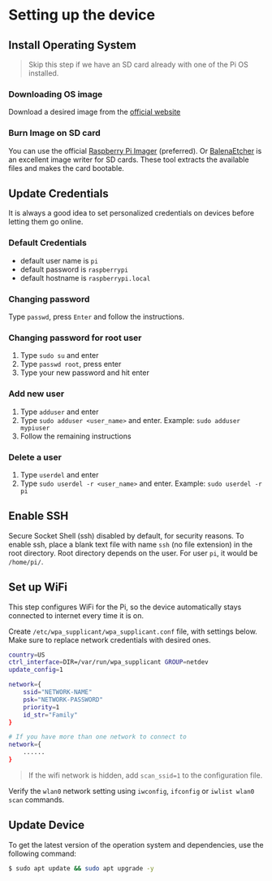 # Setting up the device

## Install Operating System

> Skip this step if we have an SD card already with one of the Pi OS installed.

### Downloading OS image

Download a desired image from the [official website](https://www.raspberrypi.com/software/operating-systems/)

### Burn Image on SD card

You can use the official [Raspberry Pi Imager](https://www.raspberrypi.org/software/) (preferred).
Or [BalenaEtcher](https://www.balena.io/etcher/) is an excellent image writer for SD cards. These tool extracts the available files and makes the card bootable.

## Update Credentials

It is always a good idea to set personalized credentials on devices before letting them go online.

### Default Credentials

- default user name is `pi`
- default password is `raspberrypi`
- default hostname is `raspberrypi.local`

### Changing password

Type `passwd`, press `Enter` and follow the instructions.

### Changing password for root user

1. Type `sudo su` and enter
2. Type `passwd root`, press enter
3. Type your new password and hit enter

### Add new user

1. Type `adduser` and enter
2. Type `sudo adduser <user_name>` and enter. Example: `sudo adduser mypiuser`
3. Follow the remaining instructions

### Delete a user

1. Type `userdel` and enter
2. Type `sudo userdel -r <user_name>` and enter. Example: `sudo userdel -r pi`

## Enable SSH

Secure Socket Shell (ssh) disabled by default, for security reasons.
To enable ssh, place a blank text file with name `ssh` (no file extension) in the root directory. Root directory depends on the user. For user `pi`, it would be `/home/pi/`.

## Set up WiFi

This step configures WiFi for the Pi, so the device automatically stays connected to internet every time it is on.

Create `/etc/wpa_supplicant/wpa_supplicant.conf` file, with settings below. Make sure to replace network credentials with desired ones.

```sh
country=US
ctrl_interface=DIR=/var/run/wpa_supplicant GROUP=netdev
update_config=1

network={
    ssid="NETWORK-NAME"
    psk="NETWORK-PASSWORD"
    priority=1
    id_str="Family"
}

# If you have more than one network to connect to
network={
    ......
}
```

> If the wifi network is hidden, add `scan_ssid=1` to the configuration file.

Verify the `wlan0` network setting using `iwconfig`, `ifconfig` or `iwlist wlan0 scan` commands.

## Update Device

To get the latest version of the operation system and dependencies, use the following command:

```sh
$ sudo apt update && sudo apt upgrade -y
```
